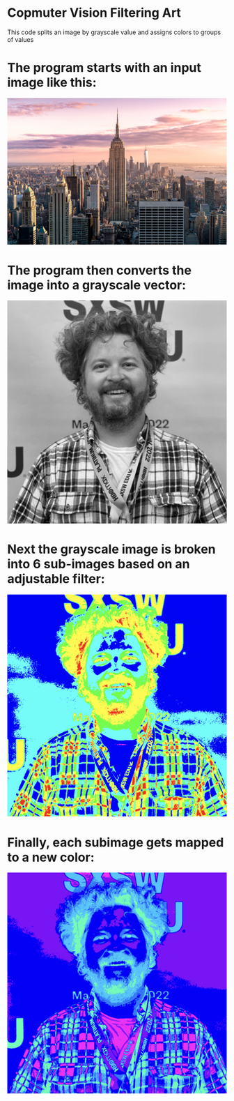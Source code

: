 # Copmuter Vision Filtering Art
This code splits an image by grayscale value and assigns colors to groups of values 

# The program starts with an input image like this:
![First Image](Images/img9.jpeg)

# The program then converts the image into a grayscale vector:
![Grayscale](Images/grayscale.png)

# Next the grayscale image is broken into 6 sub-images based on an adjustable filter:
![Grayscale2](Images/grayscale2.png)

# Finally, each subimage gets mapped to a new color:
![Final Img](Images/final_img.png)
